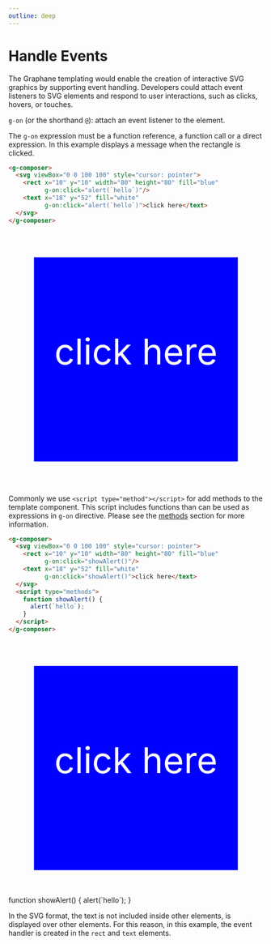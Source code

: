 ```yaml
---
outline: deep
---
```


# Handle Events

The Graphane templating would enable the creation of interactive SVG graphics by supporting event
handling. Developers could attach event listeners to SVG elements and respond to user interactions,
such as clicks, hovers, or touches.

`g-on` (or the shorthand `@`): attach an event listener to the element.

The `g-on` expression must be a function reference, a function call or a direct expression. In this
example displays a message when the rectangle is clicked.

```html {4,6}
<g-composer>
  <svg viewBox="0 0 100 100" style="cursor: pointer">
    <rect x="10" y="10" width="80" height="80" fill="blue"
          g-on:click="alert(`hello`)"/>
    <text x="18" y="52" fill="white"
          g-on:click="alert(`hello`)">click here</text>
  </svg>
</g-composer>
```

<g-composer>
  <svg viewBox="0 0 100 100" style="cursor: pointer">
    <rect x="10" y="10" width="80" height="80" fill="blue"
          g-on:click="alert(`hello`)"/>
    <text x="18" y="52" fill="white"
          g-on:click="alert(`hello`)">click here</text>
  </svg>
</g-composer>


Commonly we use `<script type="method"></script>` for add methods to the template component. This
script includes functions than can be used as expressions in `g-on` directive. Please see
the [methods](../methods/index.md) section for more information.

```html {4,6,8-12}
<g-composer>
  <svg viewBox="0 0 100 100" style="cursor: pointer">
    <rect x="10" y="10" width="80" height="80" fill="blue"
          g-on:click="showAlert()"/>
    <text x="18" y="52" fill="white"
          g-on:click="showAlert()">click here</text>
  </svg>
  <script type="methods">
    function showAlert() {
      alert(`hello`);
    }
  </script>
</g-composer>
```

<g-composer>
  <svg viewBox="0 0 100 100" style="cursor: pointer">
    <rect x="10" y="10" width="80" height="80" fill="blue"
          g-on:click="showAlert()"/>
    <text x="18" y="52" fill="white"
          g-on:click="showAlert()">click here</text>
  </svg>
  <g-script type="methods">
    function showAlert() {
      alert(`hello`);
    }
  </g-script>
</g-composer>

In the SVG format, the text is not included inside other elements, is displayed over other 
elements. For this reason, in this example, the event handler is created in the `rect` and `text`
elements.
